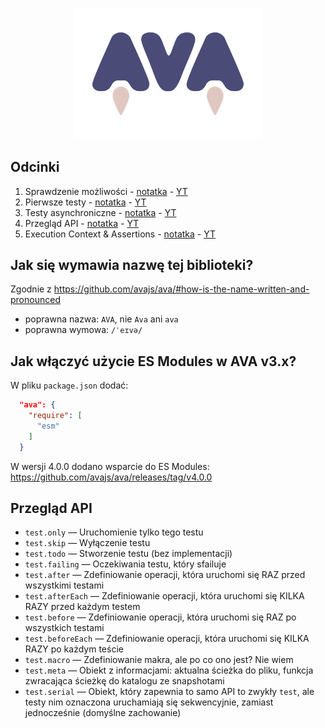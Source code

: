 <p align="center">
  <img src="logo-ava.svg" style="width: 300px">
</p>

## Odcinki

1. Sprawdzenie możliwości - [notatka](./episodes/ep-1.md) - [YT](https://www.youtube.com/watch?v=xSON_R3tMfE)
2. Pierwsze testy - [notatka](./episodes/ep-2.md) - [YT](https://www.youtube.com/watch?v=pxCgWIEsXJU)
3. Testy asynchroniczne - [notatka](./episodes/ep-3.md) - [YT](https://www.youtube.com/watch?v=EEs6Y60LgaU)
4. Przegląd API - [notatka](./episodes/ep-4.md) - [YT](https://www.youtube.com/watch?v=2Ylez69fu68)
5. Execution Context & Assertions - [notatka](./episodes/ep-5.md) - [YT](https://www.youtube.com/watch?v=Sdb3UpQCz5wg)

## Jak się wymawia nazwę tej biblioteki?

Zgodnie z https://github.com/avajs/ava/#how-is-the-name-written-and-pronounced

- poprawna nazwa: `AVA`, nie `Ava` ani `ava`
- poprawna wymowa: `/ˈeɪvə/`

## Jak włączyć użycie ES Modules w AVA v3.x?

W pliku `package.json` dodać:

```json
  "ava": {
    "require": [
      "esm"
    ]
  }
```

W wersji 4.0.0 dodano wsparcie do ES Modules:
https://github.com/avajs/ava/releases/tag/v4.0.0

## Przegląd API

- `test.only` — Uruchomienie tylko tego testu
- `test.skip` — Wyłączenie testu
- `test.todo` — Stworzenie testu (bez implementacji)
- `test.failing` — Oczekiwania testu, który sfailuje
- `test.after` — Zdefiniowanie operacji, która uruchomi się RAZ przed wszystkimi testami
- `test.afterEach` — Zdefiniowanie operacji, która uruchomi się KILKA RAZY przed każdym testem
- `test.before` — Zdefiniowanie operacji, która uruchomi się RAZ po wszystkich testami
- `test.beforeEach` — Zdefiniowanie operacji, która uruchomi się KILKA RAZY po każdym teście
- `test.macro` — Zdefiniowanie makra, ale po co ono jest? Nie wiem
- `test.meta` — Obiekt z informacjami: aktualna ścieżka do pliku, funkcja zwracająca ścieżkę do katalogu ze snapshotami
- `test.serial` — Obiekt, który zapewnia to samo API to zwykły `test`, ale testy nim oznaczona uruchamiają się sekwencyjnie, zamiast jednocześnie (domyślne zachowanie)
